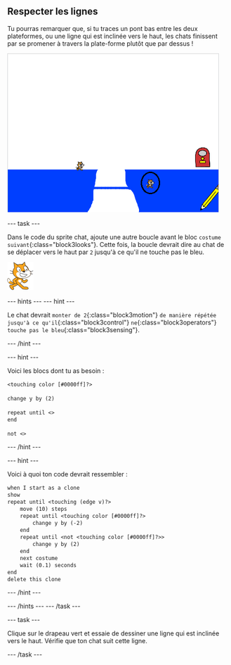 ## Respecter les lignes

Tu pourras remarquer que, si tu traces un pont bas entre les deux plateformes, ou une ligne qui est inclinée vers le haut, les chats finissent par se promener à travers la plate-forme plutôt que par dessus !

![Chats qui traversent la plate-forme](images/cat-walk-through-platform.png)

--- task ---

Dans le code du sprite chat, ajoute une autre boucle avant le bloc `costume suivant`{:class="block3looks"}. Cette fois, la boucle devrait dire au chat de se déplacer vers le haut par `2` jusqu'à ce qu'il ne touche pas le bleu.

![Sprite Chat](images/cat-sprite.png)

--- hints --- --- hint ---

Le chat devrait `monter de 2`{:class="block3motion"} `de manière répétée jusqu'à ce qu'il`{:class="block3control"} `ne`{:class="block3operators"} `touche pas le bleu`{:class="block3sensing"}.

--- /hint ---

--- hint ---

Voici les blocs dont tu as besoin :

```blocks3
<touching color [#0000ff]?>

change y by (2)

repeat until <>
end

not <>
```

--- /hint ---

--- hint ---

Voici à quoi ton code devrait ressembler :

```blocks3
when I start as a clone
show
repeat until <touching (edge v)?>
    move (10) steps
    repeat until <touching color [#0000ff]?>
        change y by (-2)
    end
    repeat until <not <touching color [#0000ff]?>>
        change y by (2)
    end
    next costume
    wait (0.1) seconds
end
delete this clone
```

--- /hint ---

--- /hints --- --- /task ---

--- task ---

Clique sur le drapeau vert et essaie de dessiner une ligne qui est inclinée vers le haut. Vérifie que ton chat suit cette ligne.

--- /task ---